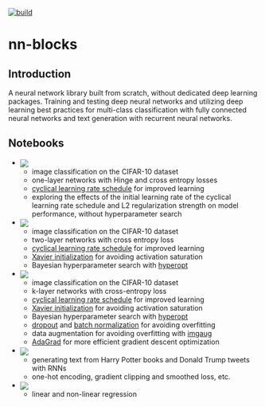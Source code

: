 [![build](https://github.com/mark-antal-csizmadia/nn-blocks/actions/workflows/main.yml/badge.svg)](https://github.com/mark-antal-csizmadia/nn-blocks/actions/workflows/main.yml)

# nn-blocks

## Introduction

A neural network library built from scratch, without dedicated deep learning packages. Training and testing deep neural networks and utilizing deep learning best practices for multi-class classification with fully connected neural networks and text generation with recurrent neural networks.

## Notebooks

- <a href="https://nbviewer.jupyter.org/github/mark-antal-csizmadia/nn-blocks/blob/main/one-layer.ipynb">
    <img align="center" src="https://img.shields.io/badge/Jupyter-one%5Flayer.ipynb-informational?style=flat&logo=Jupyter&logoColor=F37626&color=blue" />
  </a>
  
  + image classification on the CIFAR-10 dataset
  + one-layer networks with Hinge and cross entropy losses
  + [cyclical learning rate schedule](https://arxiv.org/abs/1506.01186) for improved learning
  + exploring the effects of the initial learning rate of the cyclical learning rate schedule and L2 regularization strength on model performance, without hyperparameter search


- <a href="https://nbviewer.jupyter.org/github/mark-antal-csizmadia/nn-blocks/blob/main/two-layer.ipynb">
    <img align="center" src="https://img.shields.io/badge/Jupyter-two%5Flayer.ipynb-informational?style=flat&logo=Jupyter&logoColor=F37626&color=blue" />
  </a>
  
  + image classification on the CIFAR-10 dataset
  + two-layer networks with cross entropy loss
  + [cyclical learning rate schedule](https://arxiv.org/abs/1506.01186) for improved learning
  + [Xavier initialization](https://proceedings.mlr.press/v9/glorot10a/glorot10a.pdf) for avoiding activation saturation
  + Bayesian hyperparameter search with [hyperopt](https://github.com/hyperopt/hyperopt)
    

- <a href="https://nbviewer.jupyter.org/github/mark-antal-csizmadia/nn-blocks/blob/main/k-layer.ipynb">
    <img align="center" src="https://img.shields.io/badge/Jupyter-k%5Flayer.ipynb-informational?style=flat&logo=Jupyter&logoColor=F37626&color=blue" />
  </a>
    
  + image classification on the CIFAR-10 dataset
  + k-layer networks with cross-entropy loss
  + [cyclical learning rate schedule](https://arxiv.org/abs/1506.01186) for improved learning
  + [Xavier initialization](https://proceedings.mlr.press/v9/glorot10a/glorot10a.pdf) for avoiding activation saturation
  + Bayesian hyperparameter search with [hyperopt](https://github.com/hyperopt/hyperopt)
  + [dropout](https://jmlr.org/papers/v15/srivastava14a.html) and [batch normalization](https://arxiv.org/abs/1502.03167) for avoiding overfitting
  + data augmentation for avoiding overfitting with [imgaug](https://github.com/aleju/imgaug)
  + [AdaGrad](https://www.jmlr.org/papers/volume12/duchi11a/duchi11a.pdf) for more efficient gradient descent optimization
  

- <a href="https://nbviewer.jupyter.org/github/mark-antal-csizmadia/nn-blocks/blob/main/regression.ipynb">
    <img align="center" src="https://img.shields.io/badge/Jupyter-regression.ipynb-informational?style=flat&logo=Jupyter&logoColor=F37626&color=blue" />
  </a>
  
    + generating text from Harry Potter books and Donald Trump tweets with RNNs
    + one-hot encoding, gradient clipping and smoothed loss, etc.
    

- <a href="https://nbviewer.jupyter.org/github/mark-antal-csizmadia/nn-blocks/blob/main/rnn.ipynb">
    <img align="center" src="https://img.shields.io/badge/Jupyter-rnn.ipynb-informational?style=flat&logo=Jupyter&logoColor=F37626&color=blue" />
  </a>
  
    + linear and non-linear regression 
    
